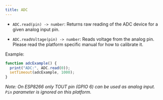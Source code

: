 ```yaml
---
title: ADC
---
```


- `ADC.read(pin) -> number`: Returns raw reading of the ADC device for a given
  analog input pin.

- `ADC.readVoltage(pin) -> number`: Reads voltage from the analog pin. Please
  read the platform specific manual for how to calibrate it.

Example:

```javascript
function adcExample() {
  print("ADC:", ADC.read(0));
  setTimeout(adcExample, 1000);
}
```

*Note: On ESP8266 only TOUT pin (GPIO 6) can be used as analog input. `Pin` parameter is ignored on this platform.*
